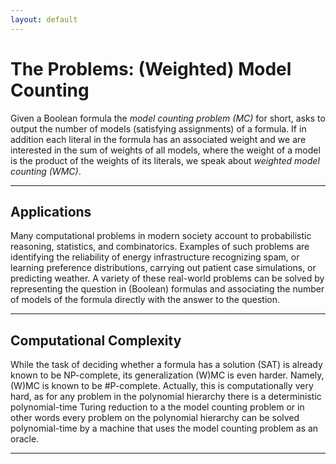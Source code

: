 ```yaml
---
layout: default
---
```


# The Problems: (Weighted) Model Counting

Given a Boolean formula the _model counting problem (MC)_ for short, asks to output the number of models (satisfying assignments) of a formula. If in addition each literal in the formula has an associated weight and we are interested in the sum of weights of all models, where the weight of a model is the product of the weights of its literals, we speak about _weighted model counting (WMC)_.

---

## Applications

Many computational problems in modern society account to probabilistic reasoning, statistics, and combinatorics. Examples of such problems are identifying the reliability of energy infrastructure recognizing spam, or learning preference distributions, carrying out patient case simulations, or predicting weather. A variety of these real-world problems can be solved by representing the question in (Boolean) formulas and associating the number of models of the formula directly with the answer to the question.

---

## Computational Complexity

While the task of deciding whether a formula has a solution (SAT) is already known to be NP-complete, its generalization (W)MC is even harder. Namely, (W)MC is known to be #P-complete. Actually, this is computationally very hard, as for any problem in the polynomial hierarchy there is a deterministic polynomial-time Turing reduction to a the model counting problem or in other words every problem on the polynomial hierarchy can be solved polynomial-time by a machine that uses the model counting problem as an oracle.

---


